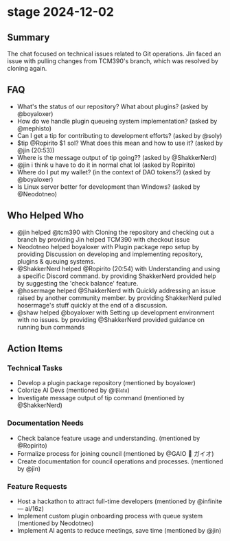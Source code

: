 # stage 2024-12-02

## Summary

The chat focused on technical issues related to Git operations. Jin faced an issue with pulling changes from TCM390's branch, which was resolved by cloning again.

## FAQ

- What's the status of our repository? What about plugins? (asked by @boyaloxer)
- How do we handle plugin queueing system implementation? (asked by @mephisto)
- Can I get a tip for contributing to development efforts? (asked by @soly)
- $tip @Ropirito $1 sol? What does this mean and how to use it? (asked by @jin (20:53))
- Where is the message output of tip going?? (asked by @ShakkerNerd)
- @jin i think u have to do it in normal chat lol (asked by Ropirito)
- Where do I put my wallet? (in the context of DAO tokens?) (asked by @boyaloxer)
- Is Linux server better for development than Windows? (asked by @Neodotneo)

## Who Helped Who

- @jin helped @tcm390 with Cloning the repository and checking out a branch by providing Jin helped TCM390 with checkout issue
- Neodotneo helped boyaloxer with Plugin package repo setup by providing Discussion on developing and implementing repository, plugins & queuing systems.
- @ShakkerNerd helped @Ropirito (20:54) with Understanding and using a specific Discord command. by providing ShakkerNerd provided help by suggesting the 'check balance' feature.
- @hosermage helped @ShakkerNerd with Quickly addressing an issue raised by another community member. by providing ShakkerNerd pulled hosermage's stuff quickly at the end of a discussion.
- @shaw helped @boyaloxer with Setting up development environment with no issues. by providing @ShakkerNerd provided guidance on running bun commands

## Action Items

### Technical Tasks

- Develop a plugin package repository (mentioned by boyaloxer)
- Colorize AI Devs (mentioned by @𝔓𝔩𝔞𝔱𝔞)
- Investigate message output of tip command (mentioned by @ShakkerNerd)

### Documentation Needs

- Check balance feature usage and understanding. (mentioned by @Ropirito)
- Formalize process for joining council (mentioned by @GAIO 🌟 ガイオ)
- Create documentation for council operations and processes. (mentioned by @jin)

### Feature Requests

- Host a hackathon to attract full-time developers (mentioned by @infinite — ai/16z)
- Implement custom plugin onboarding process with queue system (mentioned by Neodotneo)
- Implement AI agents to reduce meetings, save time (mentioned by @jin)
